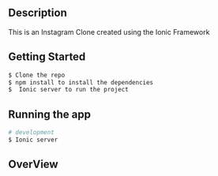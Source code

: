 
## Description

This is an Instagram Clone created using the Ionic Framework

## Getting Started

```bash
$ Clone the repo
$ npm install to install the dependencies
$  Ionic server to run the project
```

## Running the app

```bash
# development
$ Ionic server
```


## OverView



